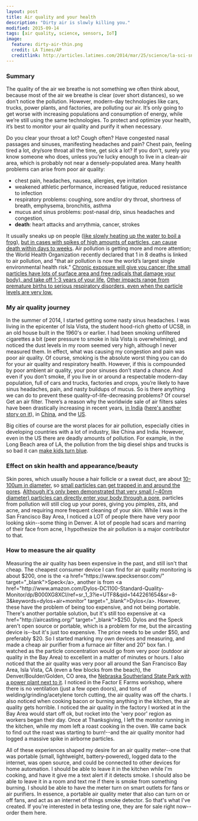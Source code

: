 ```yaml
---
layout: post
title: Air quality and your health
description: "Dirty air is slowly killing you."
modified: 2015-09-14
tags: [air quality, science, sensors, IoT]
image:
  feature: dirty-air-thin.png
  credit: LA Times/AP
  creditlink: http://articles.latimes.com/2014/mar/25/science/la-sci-sn-air-pollution-deaths-world-health-organization-20140325
---
```


### Summary

The quality of the air we breathe is not something we often think about, because most of the air we breathe is clear (over short distances), so we don’t notice the pollution.  However, modern-day technologies like cars, trucks, power plants, and factories, are polluting our air.  It’s only going to get worse with increasing populations and consumption of energy, while we’re still using the same technologies.  To protect and optimize your health, it’s best to monitor your air quality and purify it when necessary.

Do you clear your throat a lot?  Cough often?  Have congested nasal passages and sinuses, manifesting headaches and pain?  Chest pain, feeling tired a lot, dry/sore throat all the time, get sick a lot?  If you don't, surely you know someone who does, unless you’re lucky enough to live in a clean-air area, which is probably not near a densely-populated area.  Many health problems can arise from poor air quality:
<ul>
<li>chest pain, headaches, nausea, allergies, eye irritation</li>
<li>weakened athletic performance, increased fatigue, reduced resistance to infection</li>
<li>respiratory problems: coughing, sore and/or dry throat, shortness of breath, emphysema, bronchitis, asthma</li>
<li>mucus and sinus problems: post-nasal drip, sinus headaches and congestion, </li>
<li><b>death</b>: heart attacks and arrythmia, cancer, strokes</li>
</ul>

It usually sneaks up on people (<a href="https://en.wikipedia.org/wiki/Boiling_frog" target="_blank">like slowly heating up the water to boil a frog</a>), <a href="http://www.stateoftheair.org/2013/health-risks/health-risks-particle.html" target="_blank"> but in cases with spikes of high amounts of particles, can cause death within days to weeks</a>.  Air pollution is getting more and more attention; the World Health Organization recently declared that 1 in 8 deaths is linked to air pollution, and "that air pollution is now the world’s largest single environmental health risk."  <a href="http://www.ncbi.nlm.nih.gov/pmc/articles/PMC1637679/" target="_blank">Chronic exposure will give you cancer (the small particles have lots of surface area and free radicals that damage your body), and take off 1-3 years of your life.</a>  <a href="http://www.stateoftheair.org/2013/health-risks/health-risks-particle.html" target="_blank">Other impacts range from premature births to serious respiratory disorders, even when the particle levels are very low.</a>

### My air quality journey

In the summer of 2014, I started getting some nasty sinus headaches.  I was living in the epicenter of Isla Vista, the student hood-rich ghetto of UCSB, in an old house built in the 1960's or earlier.  I had been smoking unfiltered cigarettes a bit (peer pressure to smoke in Isla Vista is overwhelming), and noticed the dust levels in my room seemed very high, although I never measured them.
In effect, what was causing my congestion and pain was poor air quality.  Of course, smoking is the absolute worst thing you can do for your air quality and respiratory health.  However, if this is compounded by poor ambient air quality, your poor sinuses don’t stand a chance.  And even if you don’t smoke, if you live in or around a respectable modern-day population, full of cars and trucks, factories and crops, you’re likely to have sinus headaches, pain, and nasty buildups of mucus.
So is there anything we can do to prevent these quality-of-life-decreasing problems?  Of course!  Get an air filter.  There’s a reason why the worldwide sale of air filters sales have been drastically increasing in recent years, <a href="http://qz.com/422266/indians-are-spending-millions-on-air-purifiers-but-do-they-really-work/" target="_blank">in India</a> (<a href="http://timesofindia.indiatimes.com/india/Soaring-pollution-pushes-up-sales-of-air-purifiers/articleshow/46160600.cms" target="_blank">here's another story on it</a>), in <a href="http://www.bloomberg.com/news/articles/2013-02-14/sharp-joins-panasonic-in-surge-of-china-sales-of-air-purifiers" target="_blank">China</a>, and the <a href="http://articles.chicagotribune.com/2004-10-25/business/0410250103_1_purifiers-high-tech-air-air-filter" target="_blank">US</a>.

Big cities of course are the worst places for air pollution, especially cities in developing countries with a lot of industry, like China and India.  However, even in the US there are deadly amounts of pollution.  For example, in the Long Beach area of LA, the pollution from the big diesel ships and trucks is so bad it can <a href="http://discovermagazine.com/2013/julyaug/19-californias-air-pollution-causes-asthma-allergies-and-premature-births" target="_blank">make kids turn blue</a>.

### Effect on skin health and appearance/beauty

Skin pores, which usually house a hair follicle or a sweat duct, are about <a href="http://www.ncbi.nlm.nih.gov/pmc/articles/PMC4337418/" target="_blank">10-100&#956;m in diameter</a>, so <a href="http://health.howstuffworks.com/skin-care/information/anatomy/skin-pores.htm" target="_blank">small particles can get trapped in and around the pores</a>.  <a href="https://en.wikipedia.org/wiki/Human_skin#Permeability" target="_blank">Although it's only been demonstrated that very small (~40nm diameter) particles can directly enter your body through a pore</a>, particles from pollution will still clog up your pores, giving you pimples, zits, and acne, and requiring more frequent cleaning of your skin.  While I was in the San Francisco Bay Area, I noticed a LOT of people there have very poor looking skin--some thing in Denver.  A lot of people had scars and marring of their face from acne, I hypothesize the air pollution is a major contributor to that.

### How to measure the air quality
Measuring the air quality has been expensive in the past, and still isn't that cheap.  The cheapest consumer device I can find for air quality monitoring is about $200, one is the <a href="https://www.specksensor.com/" target="_blank">Speck</a>, another is from <a href="http://www.amazon.com/Dylos-DC1100-Standard-Quality-Monitor/dp/B000XG8XCI/ref=sr_1_3?ie=UTF8&qid=1442261654&sr=8-3&keywords=dylos+air+monitor" target="_blank">Dylos</a>.  However, these have the problem of being too expensive, and not being portable.  There's another portable solution, but it's still too expensive at <a href="http://aircasting.org/" target="_blank">$250</a>.  Dylos and the Speck aren't open source or portable, which is a problem for me, but the aircasting device is--but it's just too expensive.  The price needs to be under $50, and preferably $20.  So I started marking my own devices and measuring, and made a cheap air purifier from a furnace air filter and 20" box fan.  I watched as the particle concentration would go from very poor (outdoor air quality in the Bay Area) to excellent in a matter of minutes or hours.  I also noticed that the air quality was very poor all around the San Francisco Bay Area, Isla Vista, CA (even a few blocks from the beach), the Denver/Boulder/Golden, CO area, the <a href="https://www.google.com/maps/place/Sutherland+Reservoir+State+Recreation+Area/@41.0988318,-101.1444594,13.25z/data=!4m2!3m1!1s0x0000000000000000:0x889496efaf5d6e5c" target="_blank">Nebraska Southerland State Park with a power plant next to it</a>.  I noticed in the Factor E Farms workshop, where there is no ventilation (just a few open doors), and tons of welding/grinding/acetylene torch cutting, the air quality was off the charts.  I also noticed when cooking bacon or burning anything in the kitchen, the air quality gets horrible.  I noticed the air quality in the factory I worked at in the Bay Area would start off ok, but rocket into the 'very poor' region as workers began their day.  Once at Thanksgiving, I left the monitor running in the kitchen, while my mom left a roast cooking in the oven.  We came back to find out the roast was starting to burn!--and the air quality monitor had logged a massive spike in airborne particles.

All of these experiences shaped my desire for an air quality meter--one that was portable (small, lightweight, battery-powered), logged data to the internet, was open source, and could be connected to other devices for home automation.  I should be able to leave it in the kitchen while I'm cooking, and have it give me a text alert if it detects smoke.  I should also be able to leave it in a room and text me if there is smoke from something burning.  I should be able to have the meter turn on smart outlets for fans or air purifiers. In essence, a portable air quality meter that also can turn on or off fans, and act as an internet of things smoke detector.  So that's what I've created.  If you're interested in beta testing one, they are for sale right now--order them here.
